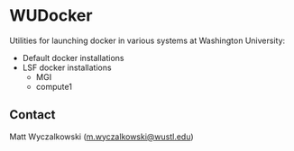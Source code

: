 # WUDocker

Utilities for launching docker in various systems at Washington University:
* Default docker installations
* LSF docker installations
  * MGI
  * compute1

## Contact

Matt Wyczalkowski (m.wyczalkowski@wustl.edu)


